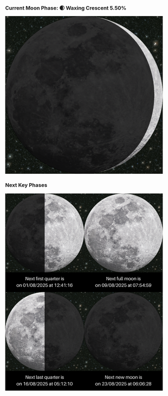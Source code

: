 ### Current Moon Phase: 🌒 Waxing Crescent 5.50%
![Moon Phase](moonphase.png)
### Next Key Phases
![Gallery](gallery.png)